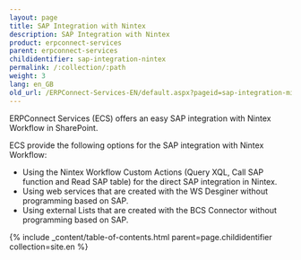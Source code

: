 ```yaml
---
layout: page
title: SAP Integration with Nintex
description: SAP Integration with Nintex
product: erpconnect-services
parent: erpconnect-services
childidentifier: sap-integration-nintex
permalink: /:collection/:path
weight: 3
lang: en_GB
old_url: /ERPConnect-Services-EN/default.aspx?pageid=sap-integration-mit-nintex
---
```


ERPConnect Services (ECS) offers an easy SAP integration with Nintex Workflow in SharePoint. 

ECS provide the following options for the SAP integration with Nintex Workflow: 

- Using the Nintex Workflow Custom Actions (Query XQL, Call SAP function and Read SAP table) for the direct SAP integration in Nintex. 
- Using web services that are created with the WS Desginer without programming based on SAP. 
- Using external Lists that are created with the BCS Connector without programming based on SAP. 

{% include _content/table-of-contents.html parent=page.childidentifier collection=site.en %}